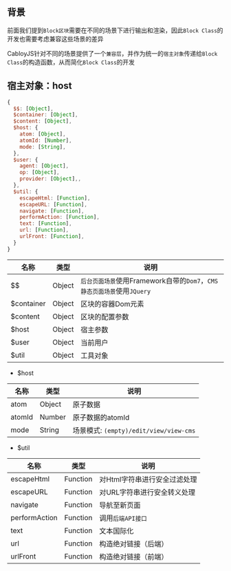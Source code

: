 ## 背景

前面我们提到`Block区块`需要在不同的场景下进行输出和渲染，因此`Block Class`的开发也需要考虑兼容这些场景的差异

CabloyJS针对不同的场景提供了一个`兼容层`，并作为统一的`宿主对象`传递给`Block Class`的构造函数，从而简化`Block Class`的开发

## 宿主对象：host

``` javascript
{
  $$: [Object],
  $container: [Object],
  $content: [Object],
  $host: {
    atom: [Object],
    atomId: [Number],
    mode: [String],
  },
  $user: {
    agent: [Object],
    op: [Object],
    provider: [Object],,
  },
  $util: {
    escapeHtml: [Function],
    escapeURL: [Function],
    navigate: [Function],
    performAction: [Function],
    text: [Function],
    url: [Function],
    urlFront: [Function],
  }
}
```

| 名称 | 类型 | 说明 |
|----|----|----|
| $$ | Object | `后台页面场景`使用Framework自带的`Dom7`，`CMS静态页面场景`使用`JQuery` |
| $container | Object | 区块的容器Dom元素 |
| $content | Object | 区块的配置参数 |
| $host | Object | 宿主参数 |
| $user | Object | 当前用户 |
| $util | Object | 工具对象 |

* $host

| 名称 | 类型 | 说明 |
|----|----|----|
| atom | Object | 原子数据 |
| atomId | Number | 原子数据的atomId |
| mode | String | 场景模式: `(empty)/edit/view/view-cms` |

* $util

| 名称 | 类型 | 说明 |
|----|----|----|
| escapeHtml | Function | 对Html字符串进行安全过滤处理 |
| escapeURL | Function | 对URL字符串进行安全转义处理 |
| navigate | Function | 导航至新页面 |
| performAction | Function | 调用`后端API接口` |
| text | Function | 文本国际化 |
| url | Function | 构造绝对链接（后端） |
| urlFront | Function | 构造绝对链接（前端） |
